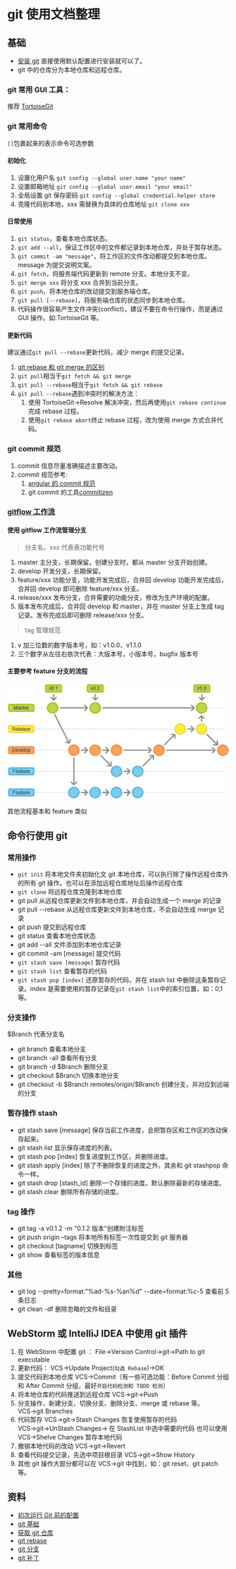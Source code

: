 # git 使用文档整理

## 基础

- [安装 git](https://git-scm.com/download/)
  直接使用默认配置进行安装就可以了。
- git 中的仓库分为本地仓库和远程仓库。

### git 常用 GUI 工具：

推荐 [TortoiseGit](https://tortoisegit.org/download/)

### git 常用命令

`[]`包裹起来的表示命令可选参数

#### 初始化

1. 设置化用户名 `git config --global user.name "your name"`
1. 设置邮箱地址 `git config --global user.email "your email"`
1. 全局设置 git 保存密码 `git config --global credential.helper store`
1. 克隆代码到本地，xxx 需替换为具体的仓库地址 `git clone xxx`

#### 日常使用

1. `git status`，查看本地仓库状态。
1. `git add --all`，保证工作区中的文件都记录到本地仓库，并处于暂存状态。
1. `git commit -am "message"`，将工作区的文件改动都提交到本地仓库。message 为提交说明文案。
1. `git fetch`，将服务端代码更新到 remote 分支。本地分支不变。
1. `git merge xxx` 将分支 xxx 合并到当前分支。
1. `git push`，将本地仓库的改动提交到服务端仓库。
1. `git pull [--rebase]`，将服务端仓库的状态同步到本地仓库。
1. 代码操作很容易产生文件冲突(conflict)，建议不要在命令行操作，而是通过 GUI 操作。如:TortoiseGit 等。

#### 更新代码

建议通过`git pull --rebase`更新代码，减少 merge 的提交记录。

1. [git rebase 和 git merge 的区别](http://gitbook.liuhui998.com/4_2.html)
1. `git pull`相当于`git fetch && git merge`
1. `git pull --rebase`相当于`git fetch && git rebase`
1. `git pull --rebase`遇到冲突时的解决方法：
   1. 使用 TortoiseGit→Resolve 解决冲突，然后再使用`git rebase continue`完成 rebase 过程。
   1. 使用`git rebase abort`终止 rebase 过程，改为使用 merge 方式合并代码。

### git commit 规范

1. commit 信息尽量准确描述主要改动。
1. commit 规范参考:
   1. [angular 的 commit 规范](https://github.com/angular/angular/blob/master/CONTRIBUTING.md#-commit-message-guidelines)
   1. git commit 的工具[commitizen](https://www.jianshu.com/p/856bbb5ed9ec)

### [gitflow 工作流](https://www.cnblogs.com/myqianlan/p/4195994.html)

#### 使用 gitflow 工作流管理分支

> 分支名，xxx 代表表功能代号

1. master 主分支，长期保留。创建分支时，都从 master 分支开始创建。
1. develop 开发分支，长期保留。
1. feature/xxx 功能分支，功能开发完成后，合并回 develop 功能开发完成后，合并回 develop 即可删除 feature/xxx 分支。
1. release/xxx 发布分支，合并需要的功能分支，修改为生产环境的配置。
1. 版本发布完成后，合并回 develop 和 master，并在 master 分支上生成 tag 记录。发布完成后即可删除 release/xxx 分支。

> tag 管理规范

1. v 加三位数的数字版本号，如：v1.0.0、v1.1.0
1. 三个数字从左往右依次代表：大版本号，小版本号，bugfix 版本号

#### 主要参考 feature 分支的流程

![gitflow工作流feature分支](./img/gitflow-release.png)

其他流程基本和 feature 类似

## 命令行使用 git

### 常用操作

- `git init` 将本地文件夹初始化文 git 本地仓库，可以执行除了操作远程仓库外的所有 git 操作。也可以在添加远程仓库地址后操作远程仓库
- `git clone` 将远程仓库克隆到本地仓库
- git pull 从远程仓库更新文件到本地仓库，并会自动生成一个 merge 的记录
- git pull --rebase 从远程仓库更新文件到本地仓库，不会自动生成 merge 记录
- git push 提交到远程仓库
- git status 查看本地仓库状态
- git add --all 文件添加到本地仓库记录
- git commit -am [message] 提交代码
- `git stash save [message]` 暂存代码
- `git stash list` 查看暂存的代码
- `git stash pop [index]` 还原暂存的代码，并在 stash list 中删除这条暂存记录。index 是需要使用的暂存记录在`git stash list`中的索引位置，如：0,1 等。

### 分支操作

\$Branch 代表分支名

- git branch 查看本地分支
- git branch -all 查看所有分支
- git branch -d \$Branch 删除分支
- git checkout \$Branch 切换本地分支
- git checkout -b \$Branch remotes/origin/\$Branch 创建分支，并对应到远端的分支

### 暂存操作 stash

- git stash save [message] 保存当前工作进度，会把暂存区和工作区的改动保存起来。
- git stash list 显示保存进度的列表。
- git stash pop [index] 恢复进度到工作区，并删除进度。
- git stash apply [index] 除了不删除恢复的进度之外，其余和 git stashpop 命令一样。
- git stash drop [stash_id] 删除一个存储的进度。默认删除最新的存储进度。
- git stash clear 删除所有存储的进度。

### tag 操作

- git tag -a v0.1.2 -m "0.1.2 版本"创建附注标签
- git push origin –tags 将本地所有标签一次性提交到 git 服务器
- git checkout [tagname] 切换到标签
- git show 查看标签的版本信息

### 其他

- git log --pretty=format:"%ad-%s-%an%d" --date=format:%c-5 查看前 5 条日志
- git clean -df 删除忽略的文件和目录

## WebStorm 或 IntelliJ IDEA 中使用 git 插件

1. 在 WebStorm 中配置 git ：
   File→Version Control→git→Path to git executable
1. 更新代码：
   VCS→Update Project(`勾选 Rebase`)→OK
1. 提交代码到本地仓库
   VCS→Commit（有一些可选功能：Before Commit 分组和 After Commit 分组，最好`开启代码检测和 TODO 检测`）
1. 将本地仓库的代码推送到远程仓库
   VCS→git→Push
1. 分支操作，新建分支、切换分支、删除分支、merge 或 rebase 等。
   VCS→git Branches
1. 代码暂存
   VCS→git→Stash Changes
   恢复使用暂存的代码
   VCS→git→UnStash Changes→ 在 StashList 中选中需要的代码
   也可以使用 VCS→Shelve Changes 暂存本地代码
1. 撤销本地代码的改动
   VCS→git→Revert
1. 查看代码提交记录，先选中项目根目录
   VCS→git→Show History
1. 其他 git 操作大部分都可以在 VCS→git 中找到，如：git reset、git patch 等。

## 资料

- [初次运行 Git 前的配置](https://git-scm.com/book/zh/v2/%E8%B5%B7%E6%AD%A5-%E5%88%9D%E6%AC%A1%E8%BF%90%E8%A1%8C-Git-%E5%89%8D%E7%9A%84%E9%85%8D%E7%BD%AE)
- [git 基础](https://git-scm.com/book/zh/v2/%E8%B5%B7%E6%AD%A5-Git-%E5%9F%BA%E7%A1%80)
- [获取 git 仓库](https://git-scm.com/book/zh/v2/Git-%E5%9F%BA%E7%A1%80-%E8%8E%B7%E5%8F%96-Git-%E4%BB%93%E5%BA%93)
- [git rebase](http://gitbook.liuhui998.com/4_2.html)
- [git 分支](https://git-scm.com/book/zh/v2/Git-%E5%88%86%E6%94%AF-%E5%88%86%E6%94%AF%E7%AE%80%E4%BB%8B)
- [git 补丁](https://git-scm.com/book/zh/v2/%E9%99%84%E5%BD%95-C%3A-Git-%E5%91%BD%E4%BB%A4-%E8%A1%A5%E4%B8%81)
